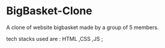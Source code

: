 # BigBasket-Clone

A clone of website bigbasket made by a group of 5 members.

tech stacks used are : HTML ,CSS ,JS ;
